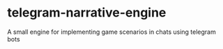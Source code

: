 # telegram-narrative-engine
A small engine for implementing game scenarios in chats using telegram bots
